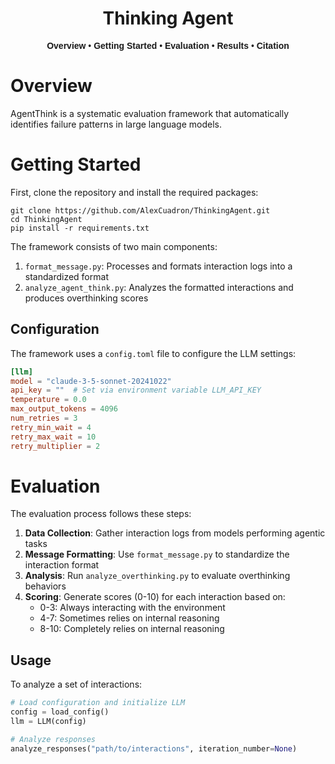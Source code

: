 <div align="center">

# Thinking Agent

<div align="center" style="font-family: Arial, sans-serif;">
  <p>
    <a href="#overview" style="text-decoration: none; font-weight: bold;">Overview</a> •
    <a href="#getting-started" style="text-decoration: none; font-weight: bold;">Getting Started</a> •
    <a href="#evaluation" style="text-decoration: none; font-weight: bold;">Evaluation</a> •
    <a href="#results" style="text-decoration: none; font-weight: bold;">Results</a> •
    <a href="#citation" style="text-decoration: none; font-weight: bold;">Citation</a>
  </p>
</div>

</div>

# Overview

AgentThink is a systematic evaluation framework that automatically identifies failure patterns in large language models.

# Getting Started

First, clone the repository and install the required packages:

```shell
git clone https://github.com/AlexCuadron/ThinkingAgent.git
cd ThinkingAgent
pip install -r requirements.txt
```

The framework consists of two main components:

1. `format_message.py`: Processes and formats interaction logs into a standardized format
2. `analyze_agent_think.py`: Analyzes the formatted interactions and produces overthinking scores

## Configuration

The framework uses a `config.toml` file to configure the LLM settings:

```toml
[llm]
model = "claude-3-5-sonnet-20241022"
api_key = ""  # Set via environment variable LLM_API_KEY
temperature = 0.0
max_output_tokens = 4096
num_retries = 3
retry_min_wait = 4
retry_max_wait = 10
retry_multiplier = 2
```

# Evaluation

The evaluation process follows these steps:

1. **Data Collection**: Gather interaction logs from models performing agentic tasks
2. **Message Formatting**: Use `format_message.py` to standardize the interaction format
3. **Analysis**: Run `analyze_overthinking.py` to evaluate overthinking behaviors
4. **Scoring**: Generate scores (0-10) for each interaction based on:
   - 0-3: Always interacting with the environment
   - 4-7: Sometimes relies on internal reasoning
   - 8-10: Completely relies on internal reasoning

## Usage

To analyze a set of interactions:

```python
# Load configuration and initialize LLM
config = load_config()
llm = LLM(config)

# Analyze responses
analyze_responses("path/to/interactions", iteration_number=None)
```
